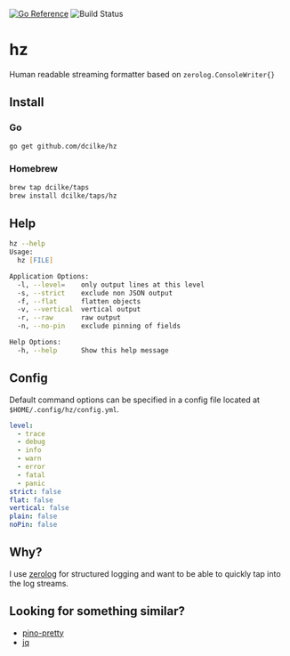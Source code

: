 [![Go Reference](https://pkg.go.dev/badge/github.com/dcilke/hz.svg)](https://pkg.go.dev/github.com/dcilke/hz)
![Build Status](https://github.com/dcilke/hz/actions/workflows/release.yml/badge.svg)

# hz

Human readable streaming formatter based on `zerolog.ConsoleWriter{}`

## Install

### Go

```zsh
go get github.com/dcilke/hz
```

### Homebrew

```zsh
brew tap dcilke/taps
brew install dcilke/taps/hz
```

## Help

```zsh
hz --help
Usage:
  hz [FILE]

Application Options:
  -l, --level=    only output lines at this level
  -s, --strict    exclude non JSON output
  -f, --flat      flatten objects
  -v, --vertical  vertical output
  -r, --raw       raw output
  -n, --no-pin    exclude pinning of fields

Help Options:
  -h, --help      Show this help message
```

## Config

Default command options can be specified in a config file located at `$HOME/.config/hz/config.yml`.

```yaml
level:
  - trace
  - debug
  - info
  - warn
  - error
  - fatal
  - panic
strict: false
flat: false
vertical: false
plain: false
noPin: false
```

## Why?

I use [zerolog](https://github.com/rs/zerolog) for structured logging and want to be able to quickly tap into the log streams.

## Looking for something similar?

- [pino-pretty](https://github.com/pinojs/pino-pretty)
- [jq](https://github.com/stedolan/jq)
